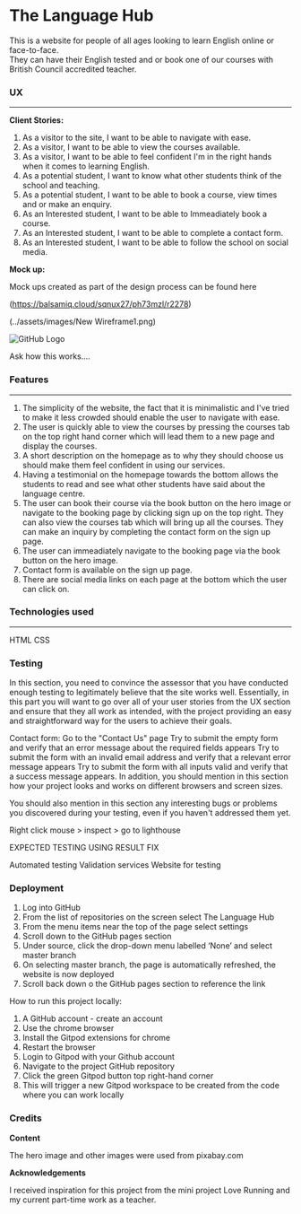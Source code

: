 # The Language Hub 

This is a website for people of all ages looking to learn English online or face-to-face.  
They can have their English tested and or book one of our courses with British Council accredited teacher. 


### UX
------

**Client Stories:**

1. As a visitor to the site, I want to be able to navigate with ease.
2. As a visitor, I want to be able to view the courses available. 
3. As a visitor, I want to be able to feel confident I'm in the right hands when it comes to learning English.
4. As a potential student, I want to know what other students think of the school and teaching. 
5. As a potential student, I want to be able to book a course, view times and or make an enquiry. 
6. As an Interested student, I want to be able to Immeadiately book a course. 
7. As an Interested student, I want to be able to complete a contact form. 
8. As an Interested student, I want to be able to follow the school on social media. 

**Mock up:**

Mock ups created as part of the design process can be found here 

(https://balsamiq.cloud/sqnux27/ph73mzl/r2278)

(../assets/images/New Wireframe1.png) 

![GitHub Logo](/images/wireframe1.png)

Ask how this works....

### Features
------------

1. The simplicity of the website, the fact that it is minimalistic and I've tried to make it less crowded should enable the user to navigate with ease. 
2. The user is quickly able to view the courses by pressing the courses tab on the top right hand corner which will lead them to a new page and display the courses.
3. A short description on the homepage as to why they should choose us should make them feel confident in using our services. 
4. Having a testimonial on the homepage towards the bottom allows the students to read and see what other students have said about the language centre. 
5. The user can book their course via the book button on the hero image or navigate to the booking page by clicking sign up on the top right. They can also view the courses tab which will bring up all the courses. They can make an inquiry by completing the contact form on the sign up page.
6. The user can immeadiately navigate to the booking page via the book button on the hero image.  
7. Contact form is available on the sign up page.
8. There are social media links on each page at the bottom which the user can click on.


### Technologies used
---------------------

HTML 
CSS

### Testing 

In this section, you need to convince the assessor that you have conducted enough testing to legitimately believe that the site works well. Essentially, in this part you will want to go over all of your user stories from the UX section and ensure that they all work as intended, with the project providing an easy and straightforward way for the users to achieve their goals.

Contact form:
Go to the "Contact Us" page
Try to submit the empty form and verify that an error message about the required fields appears
Try to submit the form with an invalid email address and verify that a relevant error message appears
Try to submit the form with all inputs valid and verify that a success message appears.
In addition, you should mention in this section how your project looks and works on different browsers and screen sizes.

You should also mention in this section any interesting bugs or problems you discovered during your testing, even if you haven't addressed them yet.


Right click mouse > inspect > go to lighthouse

EXPECTED
TESTING USING
RESULT
FIX

Automated testing
Validation services
Website for testing 



### Deployment 

1.	Log into GitHub
2.	From the list of repositories on the screen select The Language Hub
3.	From the menu items near the top of the page select settings
4.	Scroll down to the GitHub pages section
5.	Under source, click the drop-down menu labelled ‘None’ and select master branch 
6.	On selecting master branch, the page is automatically refreshed, the website is now deployed
7.	Scroll back down o the GitHub pages section to reference the link 

How to run this project locally:

1.	A GitHub account - create an account
2.	Use the chrome browser
3.	Install the Gitpod extensions for chrome
4.	Restart the browser
5.	Login to Gitpod with your Github account
6.	Navigate to the project GitHub repository
7.	Click the green Gitpod button top right-hand corner
8.	This will trigger a new Gitpod workspace to be created from the code where you can work locally


### Credits

**Content** 

The hero image and other images were used from pixabay.com

**Acknowledgements**

I received inspiration for this project from the mini project Love Running and my current part-time work as a teacher. 